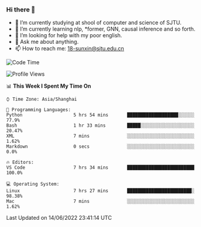 ### Hi there 👋

<!--
**sunxin000/sunxin000** is a ✨ _special_ ✨ repository because its `README.md` (this file) appears on your GitHub profile.

Here are some ideas to get you started:

- 🔭 I’m currently working on ...
- 🌱 I’m currently learning ...
- 👯 I’m looking to collaborate on ...
- 🤔 I’m looking for help with ...
- 💬 Ask me about ...
- 📫 How to reach me: ...
- 😄 Pronouns: ...
- ⚡ Fun fact: ...
-->
- 🏫 I’m currently studying at shool of computer and science of SJTU.
- 🌱 I’m currently learning nlp, \*former, GNN, causal inference and so forth.
- 🤔 I’m looking for help with my poor english.
- 💬 Ask me about anything.
- 📫 How to reach me: 18-sunxin@sjtu.edu.cn
<!--START_SECTION:waka-->
![Code Time](http://img.shields.io/badge/Code%20Time-204%20hrs%2052%20mins-blue)

![Profile Views](http://img.shields.io/badge/Profile%20Views-1-blue)

📊 **This Week I Spent My Time On** 

```text
⌚︎ Time Zone: Asia/Shanghai

💬 Programming Languages: 
Python                   5 hrs 54 mins       ███████████████████░░░░░░   77.9% 
Bash                     1 hr 33 mins        █████░░░░░░░░░░░░░░░░░░░░   20.47% 
XML                      7 mins              ░░░░░░░░░░░░░░░░░░░░░░░░░   1.62% 
Markdown                 0 secs              ░░░░░░░░░░░░░░░░░░░░░░░░░   0.0%

🔥 Editors: 
VS Code                  7 hrs 34 mins       █████████████████████████   100.0%

💻 Operating System: 
Linux                    7 hrs 27 mins       ████████████████████████░   98.38% 
Mac                      7 mins              ░░░░░░░░░░░░░░░░░░░░░░░░░   1.62%

```


 Last Updated on 14/06/2022 23:41:14 UTC
<!--END_SECTION:waka-->
